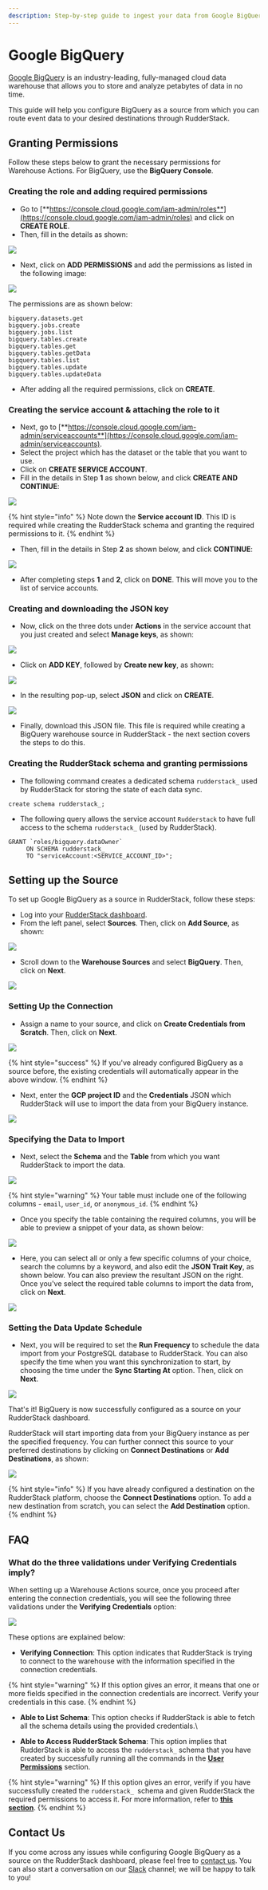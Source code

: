 ```yaml
---
description: Step-by-step guide to ingest your data from Google BigQuery into RudderStack.
---
```


# Google BigQuery

[Google BigQuery](https://cloud.google.com/bigquery) is an industry-leading, fully-managed cloud data warehouse that allows you to store and analyze petabytes of data in no time.

This guide will help you configure BigQuery as a source from which you can route event data to your desired destinations through RudderStack.

## Granting Permissions

Follow these steps below to grant the necessary permissions for Warehouse Actions. For BigQuery, use the **BigQuery Console**.

### Creating the role and adding required permissions

* Go to [**https://console.cloud.google.com/iam-admin/roles**](https://console.cloud.google.com/iam-admin/roles) and click on **CREATE ROLE**.
* Then, fill in the details as shown:

![](../.gitbook/assets/image1.png)

* Next, click on **ADD PERMISSIONS** and add the permissions as listed in the following image:

![](../.gitbook/assets/image3.png)

The permissions are as shown below:

```
bigquery.datasets.get
bigquery.jobs.create
bigquery.jobs.list
bigquery.tables.create
bigquery.tables.get
bigquery.tables.getData
bigquery.tables.list
bigquery.tables.update
bigquery.tables.updateData
```

* After adding all the required permissions, click on **CREATE**.

### Creating the service account & attaching the role to it

* Next, go to [**https://console.cloud.google.com/iam-admin/serviceaccounts**](https://console.cloud.google.com/iam-admin/serviceaccounts).
* Select the project which has the dataset or the table that you want to use.
* Click on **CREATE SERVICE ACCOUNT**.
* Fill in the details in Step **1** as shown below, and click **CREATE AND CONTINUE**:

![](../.gitbook/assets/image2.png)

{% hint style="info" %}
Note down the **Service account ID**. This ID is required while creating the RudderStack schema and granting the required permissions to it.
{% endhint %}

* Then, fill in the details in Step **2** as shown below, and click **CONTINUE**:

![](../.gitbook/assets/image4.png)

* After completing steps **1** and **2**, click on **DONE**. This will move you to the list of service accounts.

### Creating and downloading the JSON key

* Now, click on the three dots under **Actions** in the service account that you just created and select **Manage keys**, as shown:

![](https://user-images.githubusercontent.com/59817155/133751172-bd11d971-1e15-4c06-831e-23058a2eed86.png)

* Click on **ADD KEY**, followed by **Create new key**, as shown:

![](https://user-images.githubusercontent.com/59817155/133751255-356dab76-a795-4428-8e72-9c46b0031d79.png)

* In the resulting pop-up, select **JSON** and click on **CREATE**.

![](https://user-images.githubusercontent.com/59817155/133751286-a7897da9-eb9d-48ef-be29-f16f0e65e2bb.png)

* Finally, download this JSON file. This file is required while creating a BigQuery warehouse source in RudderStack - the next section covers the steps to do this.

### Creating the RudderStack schema and granting permissions

* The following command creates a dedicated schema `rudderstack_` used by RudderStack for storing the state of each data sync.

```
create schema rudderstack_;
```

* The following query allows the service account `Rudderstack` to have full access to the schema `rudderstack_` (used by RudderStack).

```
GRANT `roles/bigquery.dataOwner`
     ON SCHEMA rudderstack_
     TO "serviceAccount:<SERVICE_ACCOUNT_ID>";
```

## Setting up the Source

To set up Google BigQuery as a source in RudderStack, follow these steps:

* Log into your [RudderStack dashboard](https://app.rudderlabs.com/signup?type=freetrial).
* From the left panel, select **Sources**. Then, click on **Add Source**, as shown:

![](<../.gitbook/assets/image (97) (1) (1) (2) (2) (2) (2) (2) (2) (2) (2) (2) (2) (2) (3) (10).png>)

* Scroll down to the **Warehouse Sources** and select **BigQuery**. Then, click on **Next**.

![](../.gitbook/assets/screen-shot-2021-01-05-at-2.03.31-pm.png)

### Setting Up the Connection

* Assign a name to your source, and click on **Create Credentials from Scratch**. Then, click on **Next**.

![](../.gitbook/assets/screen-shot-2021-01-05-at-2.05.48-pm.png)

{% hint style="success" %}
If you've already configured BigQuery as a source before, the existing credentials will automatically appear in the above window.
{% endhint %}

* Next, enter the **GCP project ID** and the **Credentials** JSON which RudderStack will use to import the data from your BigQuery instance.

![](../.gitbook/assets/screen-shot-2021-01-05-at-2.07.29-pm.png)

### Specifying the Data to Import

* Next, select the **Schema** and the **Table** from which you want RudderStack to import the data.

![](../.gitbook/assets/screen-shot-2021-01-05-at-5.18.59-pm.png)

{% hint style="warning" %}
Your table must include one of the following columns - `email`, `user_id`, or `anonymous_id`.
{% endhint %}

* Once you specify the table containing the required columns, you will be able to preview a snippet of your data, as shown below:

![](../.gitbook/assets/screen-shot-2021-01-05-at-3.21.38-pm.png)

* Here, you can select all or only a few specific columns of your choice, search the columns by a keyword, and also edit the **JSON Trait Key**, as shown below. You can also preview the resultant JSON on the right. Once you've select the required table columns to import the data from, click on **Next**.

![](../.gitbook/assets/screen-shot-2021-01-05-at-3.22.09-pm.png)

### Setting the Data Update Schedule

* Next, you will be required to set the **Run Frequency** to schedule the data import from your PostgreSQL database to RudderStack. You can also specify the time when you want this synchronization to start, by choosing the time under the **Sync Starting At** option. Then, click on **Next**.

![](../.gitbook/assets/screen-shot-2021-01-05-at-5.19.23-pm.png)

That's it! BigQuery is now successfully configured as a source on your RudderStack dashboard.

RudderStack will start importing data from your BigQuery instance as per the specified frequency. You can further connect this source to your preferred destinations by clicking on **Connect Destinations** or **Add Destinations**, as shown:

![](<../.gitbook/assets/screen-shot-2021-01-06-at-2.55.24-pm (1).png>)

{% hint style="info" %}
If you have already configured a destination on the RudderStack platform, choose the **Connect Destinations** option. To add a new destination from scratch, you can select the **Add Destination** option.
{% endhint %}

## FAQ

### What do the three validations under Verifying Credentials imply?

When setting up a Warehouse Actions source, once you proceed after entering the connection credentials, you will see the following three validations under the **Verifying Credentials** option:

![](../.gitbook/assets/validations.png)

These options are explained below:

* **Verifying Connection**: This option indicates that RudderStack is trying to connect to the warehouse with the information specified in the connection credentials. 

{% hint style="warning" %}
If this option gives an error, it means that one or more fields specified in the connection credentials are incorrect. Verify your credentials in this case.
{% endhint %}

* **Able to List Schema**: This option checks if RudderStack is able to fetch all the schema details using the provided credentials.\

* **Able to Access RudderStack Schema**: This option implies that RudderStack is able to access the `rudderstack_` schema that you have created by successfully running all the commands in the [**User Permissions**](https://docs.rudderstack.com/warehouse-actions/google-bigquery#granting-permissions) section. 

{% hint style="warning" %}
If this option gives an error, verify if you have successfully created the `rudderstack_ `schema and given RudderStack the required permissions to access it. For more information, refer to [**this section**](https://docs.rudderstack.com/warehouse-actions/google-bigquery#creating-the-rudderstack-schema-and-granting-permissions).
{% endhint %}

## Contact Us

If you come across any issues while configuring Google BigQuery as a source on the RudderStack dashboard, please feel free to [contact us](mailto:%20docs@rudderstack.com). You can also start a conversation on our [Slack](https://resources.rudderstack.com/join-rudderstack-slack) channel; we will be happy to talk to you!
